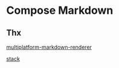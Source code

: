 # Compose Markdown

## Thx

[multiplatform-markdown-renderer](https://github.com/mikepenz/multiplatform-markdown-renderer)

[stack](https://github.com/tylerbwong/stack)
